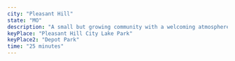 ```yaml
---
city: "Pleasant Hill"
state: "MO"
description: "A small but growing community with a welcoming atmosphere and easy access to Lee’s Summit."
keyPlace: "Pleasant Hill City Lake Park"
keyPlace2: "Depot Park"
time: "25 minutes"
---
```

